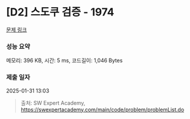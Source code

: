 # [D2] 스도쿠 검증 - 1974 

[문제 링크](https://swexpertacademy.com/main/code/problem/problemDetail.do?contestProbId=AV5Psz16AYEDFAUq) 

### 성능 요약

메모리: 396 KB, 시간: 5 ms, 코드길이: 1,046 Bytes

### 제출 일자

2025-01-31 13:03



> 출처: SW Expert Academy, https://swexpertacademy.com/main/code/problem/problemList.do